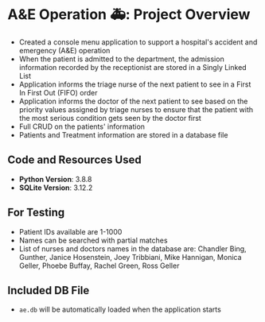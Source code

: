 # A&E Operation :ambulance:: Project Overview
* Created a console menu application to support a hospital's accident and emergency (A&E) operation
* When the patient is admitted to the department, the admission information recorded by the receptionist are stored in a Singly Linked List
* Application informs the triage nurse of the next patient to see in a First In First Out (FIFO) order
* Application informs the doctor of the next patient to see based on the priority values assigned by triage nurses to ensure that the patient with the most serious condition gets seen by the doctor first
* Full CRUD on the patients' information
* Patients and Treatment information are stored in a database file

## Code and Resources Used
* **Python Version**: 3.8.8
* **SQLite Version**: 3.12.2

## For Testing
* Patient IDs available are 1-1000
* Names can be searched with partial matches
* List of nurses and doctors names in the database are: Chandler Bing, Gunther, Janice Hosenstein, Joey Tribbiani, Mike Hannigan, Monica Geller, Phoebe Buffay, Rachel Green, Ross Geller

## Included DB File
* `ae.db` will be automatically loaded when the application starts
